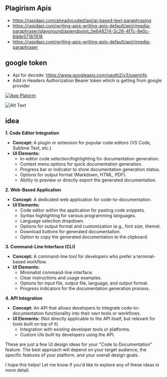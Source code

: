 ## Plagirism Apis
- https://rapidapi.com/alreadycoded/api/ai-based-text-paraphrasing
- https://rapidapi.com/writing-apis-writing-apis-default/api/rimedia-paraphraser/playground/apiendpoint_0e648214-2c26-4f7c-9e0c-6dde57187816
- https://rapidapi.com/writing-apis-writing-apis-default/api/rimedia-paraphraser


## google token
- Api for decode: https://www.googleapis.com/oauth2/v3/userinfo
- Add in Headers Authorization Bearer token which is getting from google provider

[![App Platorm](https://raw.githubusercontent.com/BilalShahid-13/Contenium/c8f19ad8961fbdf5fa59abceb0d1eadc64e70654/v3/client/public/logo.svg)](https://github.com/BilalShahid-13/Contenium)

![Alt Text](https://res.cloudinary.com/dbsxojyxy/image/upload/v1734650760/fyp/contenium_hero_gzv5oc.gif)



## idea
**1. Code Editor Integration**

* **Concept:** A plugin or extension for popular code editors (VS Code, Sublime Text, etc.)
* **UI Elements:**
    * In-editor code selection/highlighting for documentation generation.
    * Context menu options for quick documentation generation.
    * Progress bar or indicator to show documentation generation status.
    * Options for output format (Markdown, HTML, PDF).
    * Ability to preview or directly export the generated documentation.

**2. Web-Based Application**

* **Concept:** A dedicated web application for code-to-documentation.
* **UI Elements:**
    * Code editor within the application for pasting code snippets.
    * Syntax highlighting for various programming languages.
    * Language selection dropdown.
    * Options for output format and customization (e.g., font size, theme).
    * Download buttons for generated documentation.
    * Option to copy the generated documentation to the clipboard.

**3. Command-Line Interface (CLI)**

* **Concept:** A command-line tool for developers who prefer a terminal-based workflow.
* **UI Elements:**
    * Minimalist command-line interface.
    * Clear instructions and usage examples.
    * Options for input file, output file, language, and output format.
    * Progress indicators for the documentation generation process.

**4. API Integration**

* **Concept:** An API that allows developers to integrate code-to-documentation functionality into their own tools or workflows.
* **UI Elements:** (Not directly applicable to the API itself, but relevant for tools built on top of it)
    * Integration with existing developer tools or platforms.
    * Custom UIs built by developers using the API.

These are just a few UI design ideas for your "Code to Documentation" feature. The best approach will depend on your target audience, the specific features of your platform, and your overall design goals.

I hope this helps! Let me know if you'd like to explore any of these ideas in more detail.

